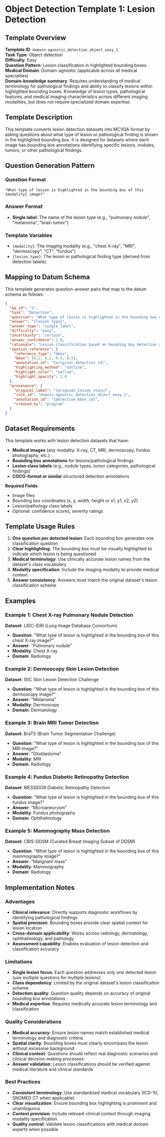 # Object Detection Template 1: Lesion Detection

## Template Overview

**Template ID**: `domain-agnostic_detection_object_easy_1`  
**Task Type**: Object detection  
**Difficulty**: Easy  
**Question Pattern**: Lesion classification in highlighted bounding boxes  
**Medical Domain**: Domain-agnostic (applicable across all medical specialties)  
**Domain-knowledge summary**: Requires understanding of medical terminology for pathological findings and ability to classify lesions within highlighted bounding boxes. Knowledge of lesion types, pathological features, and medical imaging characteristics across different imaging modalities, but does not require specialized domain expertise.  

## Template Description

This template converts lesion detection datasets into MCVQA format by asking questions about what type of lesion or pathological finding is shown in the highlighted bounding box. It is designed for datasets where each image has bounding box annotations identifying specific lesions, nodules, tumors, or other pathological findings.

## Question Generation Pattern

### Question Format
```
"What type of lesion is highlighted in the bounding box of this {modality} image?"
```

### Answer Format
- **Single label**: The name of the lesion type (e.g., "pulmonary nodule", "melanoma", "brain tumor")

### Template Variables
- `{modality}`: The imaging modality (e.g., "chest X-ray", "MRI", "dermoscopy", "CT", "fundus")
- `{lesion_type}`: The lesion or pathological finding type (derived from detection labels)

## Mapping to Datum Schema

This template generates question-answer pairs that map to the datum schema as follows:

```json
{
  "qa_id": "1",
  "task": "Detection",
  "question": "What type of lesion is highlighted in the bounding box of this {modality} image?",
  "answer": "{lesion_type}",
  "answer_type": "single_label",
  "difficulty": "easy",
  "uncertainty": "certain",
  "answer_confidence": 1.0,
  "rationale": "Lesion classification based on bounding box detection annotation",
  "spatial_reference": {
    "reference_type": "bbox",
    "bbox": [0.2, 0.3, 0.4, 0.5],
    "annotation_id": "{original_detection_id}",
    "highlighting_method": "outline",
    "highlight_color": "yellow",
    "highlight_opacity": 1.0
  },
  "provenance": {
    "original_label": "{original_lesion_class}",
    "rule_id": "domain-agnostic_detection_object_easy_1",
    "annotation_id": "{detection_bbox_id}",
    "created_by": "program"
  }
}
```

## Dataset Requirements

This template works with lesion detection datasets that have:

- **Medical images** (any modality: X-ray, CT, MRI, dermoscopy, fundus photography, etc.)
- **Bounding box annotations** for lesions/pathological findings
- **Lesion class labels** (e.g., nodule types, tumor categories, pathological findings)
- **COCO-format or similar** structured detection annotations

**Required Fields**:
- Image files
- Bounding box coordinates (x, y, width, height or x1, y1, x2, y2)
- Lesion/pathology class labels
- Optional: confidence scores, severity ratings

## Template Usage Rules

1. **One question per detected lesion**: Each bounding box generates one classification question
2. **Clear highlighting**: The bounding box must be visually highlighted to indicate which lesion is being questioned
3. **Medical terminology**: Use clinically accurate lesion names from the dataset's class vocabulary
4. **Modality specification**: Include the imaging modality to provide medical context
5. **Answer consistency**: Answers must match the original dataset's lesion classification scheme

## Examples

### Example 1: Chest X-ray Pulmonary Nodule Detection
**Dataset**: LIDC-IDRI (Lung Image Database Consortium)
- **Question**: "What type of lesion is highlighted in the bounding box of this chest X-ray image?"
- **Answer**: "Pulmonary nodule"
- **Modality**: Chest X-ray
- **Domain**: Radiology

### Example 2: Dermoscopy Skin Lesion Detection  
**Dataset**: ISIC Skin Lesion Detection Challenge
- **Question**: "What type of lesion is highlighted in the bounding box of this dermoscopy image?"
- **Answer**: "Melanoma"
- **Modality**: Dermoscopy
- **Domain**: Dermatology

### Example 3: Brain MRI Tumor Detection
**Dataset**: BraTS (Brain Tumor Segmentation Challenge)
- **Question**: "What type of lesion is highlighted in the bounding box of this MRI image?"
- **Answer**: "Glioblastoma"
- **Modality**: MRI
- **Domain**: Radiology

### Example 4: Fundus Diabetic Retinopathy Detection
**Dataset**: MESSIDOR Diabetic Retinopathy Detection
- **Question**: "What type of lesion is highlighted in the bounding box of this fundus image?"
- **Answer**: "Microaneurysm"
- **Modality**: Fundus photography
- **Domain**: Ophthalmology

### Example 5: Mammography Mass Detection
**Dataset**: CBIS-DDSM (Curated Breast Imaging Subset of DDSM)
- **Question**: "What type of lesion is highlighted in the bounding box of this mammography image?"
- **Answer**: "Malignant mass"
- **Modality**: Mammography
- **Domain**: Radiology

## Implementation Notes

### Advantages
- **Clinical relevance**: Directly supports diagnostic workflows by identifying pathological findings
- **Spatial precision**: Bounding boxes provide clear spatial context for lesion location
- **Cross-domain applicability**: Works across radiology, dermatology, ophthalmology, and pathology
- **Assessment capability**: Enables evaluation of lesion detection and classification accuracy

### Limitations
- **Single lesion focus**: Each question addresses only one detected lesion (use multiple questions for multiple lesions)
- **Class dependency**: Limited by the original dataset's lesion classification scheme
- **Detection quality**: Question quality depends on accuracy of original bounding box annotations
- **Medical expertise**: Requires medically accurate lesion terminology and classification

### Quality Considerations
- **Medical accuracy**: Ensure lesion names match established medical terminology and diagnostic criteria
- **Spatial clarity**: Bounding boxes must clearly encompass the lesion without excessive background
- **Clinical context**: Questions should reflect real diagnostic scenarios and clinical decision-making processes
- **Answer validation**: Lesion classifications should be verified against medical literature and clinical standards

### Best Practices
- **Consistent terminology**: Use standardized medical vocabulary (ICD-10, SNOMED CT when applicable)
- **Clear visualization**: Ensure bounding box highlighting is prominent and unambiguous
- **Context provision**: Include relevant clinical context through imaging modality specification
- **Quality control**: Validate lesion classifications with medical domain experts when possible
